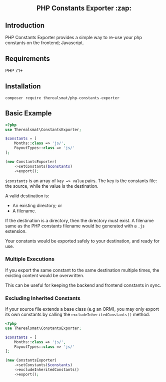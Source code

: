 <h2 align="center">PHP Constants Exporter :zap:</h2>

## Introduction

PHP Constants Exporter provides a simple way to re-use your php constants on the frontend; Javascript.

## Requirements

PHP 7.1+

## Installation

`composer require therealsmat/php-constants-exporter`

## Basic Example
```php
<?php
use Therealsmat\ConstantsExporter;

$constants = [
    Months::class => 'js/',
    PayoutTypes::class => 'js/'
];

(new ConstantsExporter)
    ->setConstants($constants)
    ->export();
```

`$constants` is an array of `key => value` pairs. The key is the constants file: the source, while the value is the destination. 

A valid destination is:

- An existing directory; or
- A filename.

If the destination is a directory, then the directory must exist. A filename same as the PHP constants filename would be generated with a `.js` extension.

Your constants would be exported safely to your destination, and ready for use.

### Multiple Executions
If you export the same constant to the same destination multiple times, the existing content would be overwritten.
 
This can be useful for keeping the backend and frontend constants in sync.
 
### Excluding Inherited Constants
If your source file extends a base class (e.g an ORM), you may only export its own constants by calling the `excludeInheritedConstants()` method.

```php
<?php
use Therealsmat\ConstantsExporter;

$constants = [
    Months::class => 'js/',
    PayoutTypes::class => 'js/'
];

(new ConstantsExporter)
    ->setConstants($constants)
    ->excludeInheritedConstants()
    ->export();
```
